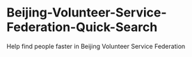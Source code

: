 # Beijing-Volunteer-Service-Federation-Quick-Search
Help find people faster in Beijing Volunteer Service Federation
